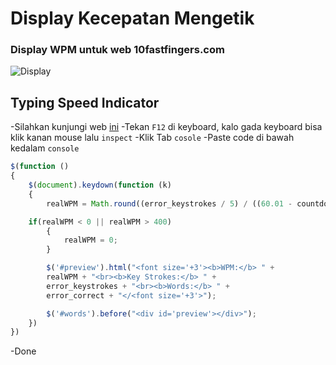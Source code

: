 # Display Kecepatan Mengetik

### Display WPM untuk web 10fastfingers.com
![Display](https://cdn.discordapp.com/attachments/638665637111267332/803579666467782707/unknown.png)

## Typing Speed Indicator

-Silahkan kunjungi web [ini](https://10fastfingers.com/)
-Tekan ``F12`` di keyboard, kalo gada keyboard bisa klik kanan mouse lalu ``inspect``
-Klik Tab ``cosole``
-Paste code di bawah kedalam ``console``

```js
$(function () 
{
    $(document).keydown(function (k) 
    {
        realWPM = Math.round((error_keystrokes / 5) / ((60.01 - countdown) / 60));

    if(realWPM < 0 || realWPM > 400)
        {
            realWPM = 0;
        }

        $('#preview').html("<font size='+3'><b>WPM:</b> " + 
        realWPM + "<br><b>Key Strokes:</b> " + 
        error_keystrokes + "<br><b>Words:</b> " + 
        error_correct + "</<font size='+3'>");

        $('#words').before("<div id='preview'></div>");
    })
})
```
-Done